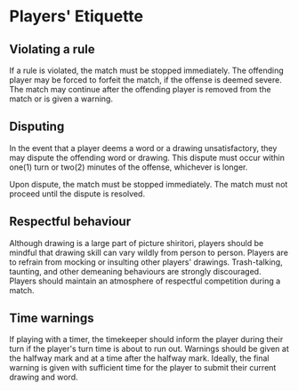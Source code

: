 # Players' Etiquette

## Violating a rule

If a rule is violated, the match must be stopped immediately. The offending player may be forced to forfeit the match, if the offense is deemed severe. The match may continue after the offending player is removed from the match or is given a warning.

## Disputing

In the event that a player deems a word or a drawing unsatisfactory, they may dispute the offending word or drawing. This dispute must occur within one(1) turn or two(2) minutes of the offense, whichever is longer.

Upon dispute, the match must be stopped immediately. The match must not proceed until the dispute is resolved.

## Respectful behaviour

Although drawing is a large part of picture shiritori, players should be mindful that drawing skill can vary wildly from person to person. Players are to refrain from mocking or insulting other players' drawings. Trash-talking, taunting, and other demeaning behaviours are strongly discouraged. Players should maintain an atmosphere of respectful competition during a match.

## Time warnings

If playing with a timer, the timekeeper should inform the player during their turn if the player's turn time is about to run out. Warnings should be given at the halfway mark and at a time after the halfway mark. Ideally, the final warning is given with sufficient time for the player to submit their current drawing and word.
